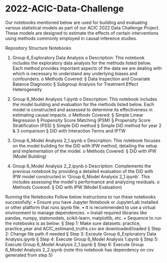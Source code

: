 # 2022-ACIC-Data-Challenge

Our notebooks mentioned below are used for building and evaluating various statistical models 
as part of our ACIC 2022 Data Challenge Project. These models are designed to estimate the 
effects of certain interventions using methods commonly employed in causal inference studies.

Repository Structure
Notebooks
1. Group 6_Exploratory Data Analysis
o Description: This notebook includes the exploratory data analysis for the 
methods listed below. Each method provides important aspects of the data we 
are dealing with which is necessary to understand any underlying biases and 
confounders.
o Methods Covered:
§ Data Inspection and Covariate Balance Diagnostic
§ Subgroup Analysis for Treatment Effect Heterogeneity

2. Group 6_Model Analysis 1.ipynb
o Description: This notebook includes the model building and evaluation for the 
methods listed below. Each model is constructed and assessed to determine its 
effectiveness in estimating causal impacts.
o Methods Covered:
§ Simple Linear Regression
§ Propensity Score Matching (PSM)
§ Propensity Score Stratification (PSS)
§ Simple DiD method
§ Simple DiD method for year 2 & 3 comparison
§ DiD with Interaction Terms and IPTW

3. Group 6_Model Analysis 2_1.ipynb
o Description: This notebook focuses on the model building for the DiD with IPW 
method, detailing the setup and implementation of the model.
o Methods Covered:
§ DiD with IPW (Model Building)

4. Group 6_Model Analysis 2_2.ipynb
o Description: Complements the previous notebook by providing a detailed 
evaluation of the DiD with IPW model constructed in 'Group 6_Model Analysis 
2_1.ipynb'. This includes assessing the model's performance and analyzing 
residuals.
o Methods Covered:
§ DiD with IPW (Model Evaluation)

Running the Notebooks
Follow below instructions to run these notebooks successfully:
• Ensure you have Jupyter Notebook or JupyterLab installed or other platform that runs 
ipynb file.
• It is recommended to use a virtual environment to manage dependencies.
• Install required libraries like pandas, numpy, statsmodels, scikit-learn, matplotlib, etc.
• Sequence to run the notebooks is as below:
§ Step 1: Make sure datasets: practice, practice_year and 
ACIC_estimand_truths.csv are downloaded/loaded
§ Step 2: Change file path if needed
§ Step 3: Exceute Group 6_Exploratory Data Analysis.ipynb 
§ Step 4: Execute Group 6_Model Analysis 1.ipynb
§ Step 5: Execute Group 6_Model Analysis 2_1.ipynb
§ Step 6: Execute Group 6_Model Analysis 2_2.ipynb (note this 
notebook has dependency on csv generated from step 5)
